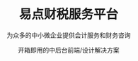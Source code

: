 
<h1 align="center">易点财税服务平台</h1>

<div align="center">
  
为众多的中小微企业提供会计服务和财务咨询<div>
开箱即用的中后台前端/设计解决方案



